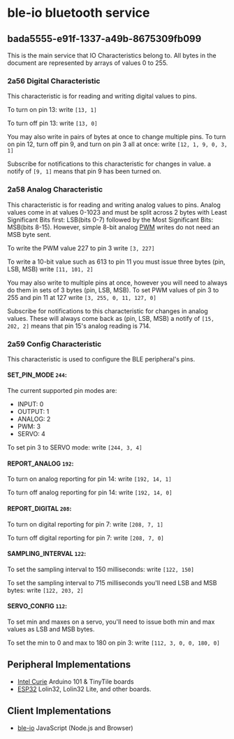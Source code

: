 # ble-io bluetooth service


## bada5555-e91f-1337-a49b-8675309fb099

This is the main service that IO Characteristics belong to.  All bytes in the document are represented by arrays of values 0 to 255.

### 2a56 Digital Characteristic

This characteristic is for reading and writing digital values to pins.

To turn on pin 13:
write `[13, 1]`

To turn off pin 13:
write `[13, 0]`

You may also write in pairs of bytes at once to change multiple pins.
To turn on pin 12, turn off pin 9, and turn on pin 3 all at once:
write `[12, 1, 9, 0, 3, 1]`


Subscribe for notifications to this characteristic for changes in value.
a notify of `[9, 1]` means that pin 9 has been turned on.


### 2a58 Analog Characteristic

This characteristic is for reading and writing analog values to pins.  Analog values come in at values 0-1023 and must be split across 2 bytes with Least Significant Bits first: LSB(bits 0-7) followed by the Most Significant Bits: MSB(bits 8-15).  However, simple 8-bit analog [PWM](https://en.wikipedia.org/wiki/Pulse-width_modulation) writes do not need an MSB byte sent.

To write the PWM value 227 to pin 3
write `[3, 227]`

To write a 10-bit value such as 613 to pin 11 you must issue three bytes (pin, LSB, MSB)
write `[11, 101, 2]`

You may also write to multiple pins at once, however you will need to always do them in sets of 3 bytes (pin, LSB, MSB).
To set PWM values of pin 3 to 255 and pin 11 at 127
write `[3, 255, 0, 11, 127, 0]`


Subscribe for notifications to this characteristic for changes in analog values. These will always come back as (pin, LSB, MSB)
a notify of `[15, 202, 2]` means that pin 15's analog reading is 714.


### 2a59 Config Characteristic

This characteristic is used to configure the BLE peripheral's pins.

#### SET_PIN_MODE  `244`:

The current supported pin modes are:
* INPUT: 0
* OUTPUT: 1
* ANALOG: 2
* PWM: 3
* SERVO: 4

To set pin 3 to SERVO mode:
write `[244, 3, 4]`


#### REPORT_ANALOG `192`:

To turn on analog reporting for pin 14:
write `[192, 14, 1]`

To turn off analog reporting for pin 14:
write `[192, 14, 0]`

#### REPORT_DIGITAL `208`:

To turn on digital reporting for pin 7:
write `[208, 7, 1]`

To turn off digital reporting for pin 7:
write `[208, 7, 0]`


#### SAMPLING_INTERVAL `122`:

To set the sampling interval to 150 milliseconds:
write `[122, 150]`

To set the sampling interval to 715 milliseconds you'll need LSB and MSB bytes:
write `[122, 203, 2]`


#### SERVO_CONFIG `112`:
To set min and maxes on a servo, you'll need to issue both min and max values as LSB and MSB bytes.

To set the min to 0 and max to 180 on pin 3:
write `[112, 3, 0, 0, 180, 0]`





## Peripheral Implementations
  * [Intel Curie](https://github.com/monteslu/ble-io/tree/master/arduino/curie) Arduino 101 & TinyTile boards
  * [ESP32](https://github.com/monteslu/ble-io/tree/master/arduino/esp32) Lolin32, Lolin32 Lite, and other boards.

## Client Implementations
  * [ble-io](https://github.com/monteslu/ble-io) JavaScript (Node.js and Browser)
